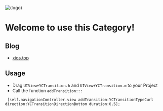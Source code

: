 ![(logo)](http://images2015.cnblogs.com/blog/627165/201512/627165-20151208150601246-154139815.jpg)
# Welcome to use this Category!

## Blog
* [xios.top](http://xios.top/ "牛逼的iOS博客")

## Usage
* Drag `UIView+YCTransition.h` and `UIView+YCTransition.m` to your Project
* Call the function `addTransition:::`
<pre><code> [self.navigationController.view addTransition:YCTransitionTypeCurl direction:YCTransitionDirectionBottom duration:0.5];</code></pre>

